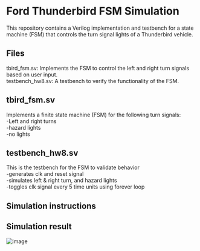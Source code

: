# Ford Thunderbird FSM Simulation
This repository contains a Verilog implementation and testbench for a state machine (FSM) that controls the turn signal lights of a Thunderbird vehicle.
## Files
tbird_fsm.sv: Implements the FSM to control the left and right turn signals based on user input.\
testbench_hw8.sv: A testbench to verify the functionality of the FSM.
## tbird_fsm.sv
Implements a finite state machine (FSM) for the following turn signals:\
-Left and right turns\
-hazard lights\
-no lights
## testbench_hw8.sv
This is the testbench for the FSM to validate behavior\
-generates clk and reset signal\
-simulates left & right turn, and hazard lights\
-toggles clk signal every 5 time units using forever loop
## Simulation instructions

## Simulation result
![image](https://github.com/user-attachments/assets/cab88670-3fc4-4beb-8f19-397324b1219c)
